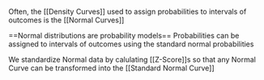 Often, the [[Density Curves]] used to assign probabilities to intervals of outcomes is the [[Normal Curves]]

==Normal distributions are probability models==
Probabilities can be assigned to intervals of outcomes using the standard normal probabilities

We standardize Normal data by calulating [[Z-Score]]s so that any Normal Curve can be transformed into the [[Standard Normal Curve]]